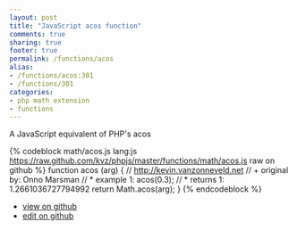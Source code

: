 ```yaml
---
layout: post
title: "JavaScript acos function"
comments: true
sharing: true
footer: true
permalink: /functions/acos
alias:
- /functions/acos:301
- /functions/301
categories:
- php math extension
- functions
---
```

A JavaScript equivalent of PHP's acos

<!-- more -->

{% codeblock math/acos.js lang:js https://raw.github.com/kvz/phpjs/master/functions/math/acos.js raw on github %}
function acos (arg) {
    // http://kevin.vanzonneveld.net
    // +   original by: Onno Marsman
    // *     example 1: acos(0.3);
    // *     returns 1: 1.2661036727794992
    return Math.acos(arg);
}
{% endcodeblock %}

 - [view on github](https://github.com/kvz/phpjs/blob/master/functions/math/acos.js)
 - [edit on github](https://github.com/kvz/phpjs/edit/master/functions/math/acos.js)

